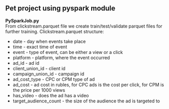 ## Pet project using pyspark module
<b>PySparkJob.py</b><br>
From clickstream.parquet file we create train/test/validate parquet files for further training.
Clickstream.parquet structure:
<ul>
<li>date  - day when events take place </li>
<li>time - exact time of event </li>
<li>event - type of event, can be either a view or a click</li>
<li>platform -	platform, where the event occurred </li>
<li>ad_id -	ad id</li>
<li>client_union_id  - client id</li>
<li>campaign_union_id - campaign id </li>
<li>ad_cost_type - CPC or CPM type of ad </li>
<li>ad_cost - ad cost in rubles, for CPC ads is the cost per click, for CPM is the price per 1000 views </li>
<li>has_video - does the ad has a video </li>
<li>target_audience_count - the size of the audience the ad is targeted to</li>
</ul>
